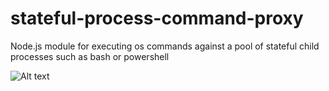 # stateful-process-command-proxy
Node.js module for executing os commands against a pool of stateful child processes such as bash or powershell

![Alt text](/diagram1.png "Diagram1")
